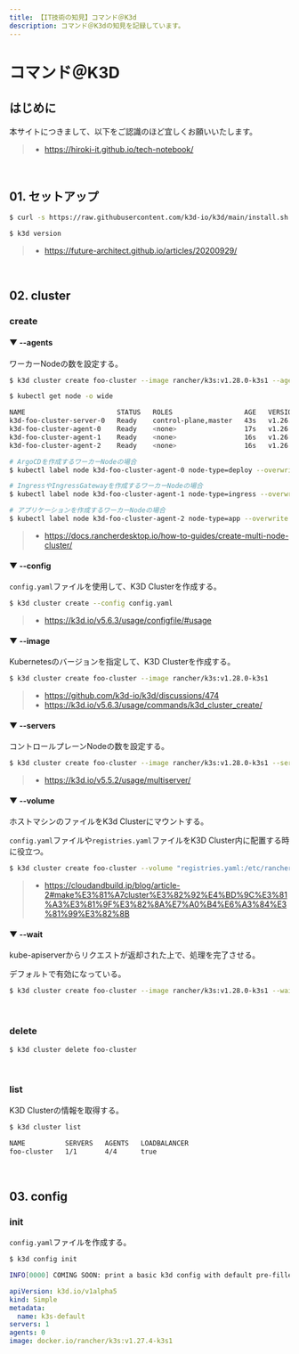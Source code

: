 ```yaml
---
title: 【IT技術の知見】コマンド＠K3d
description: コマンド＠K3dの知見を記録しています。
---
```


# コマンド＠K3D

## はじめに

本サイトにつきまして、以下をご認識のほど宜しくお願いいたします。

> - https://hiroki-it.github.io/tech-notebook/

<br>

## 01. セットアップ

```bash
$ curl -s https://raw.githubusercontent.com/k3d-io/k3d/main/install.sh | sh

$ k3d version
```

> - https://future-architect.github.io/articles/20200929/

<br>

## 02. cluster

### create

#### ▼ --agents

ワーカーNodeの数を設定する。

```bash
$ k3d cluster create foo-cluster --image rancher/k3s:v1.28.0-k3s1 --agent 3
```

```bash
$ kubectl get node -o wide

NAME                       STATUS   ROLES                  AGE   VERSION        INTERNAL-IP   EXTERNAL-IP   OS-IMAGE   KERNEL-VERSION                 CONTAINER-RUNTIME
k3d-foo-cluster-server-0   Ready    control-plane,master   43s   v1.26.6+k3s1   172.18.0.2    <none>        K3s dev    5.4.226-129.415.amzn2.x86_64   containerd://1.7.1-k3s1
k3d-foo-cluster-agent-0    Ready    <none>                 17s   v1.26.6+k3s1   172.18.0.5    <none>        K3s dev    5.4.226-129.415.amzn2.x86_64   containerd://1.7.1-k3s1
k3d-foo-cluster-agent-1    Ready    <none>                 16s   v1.26.6+k3s1   172.18.0.4    <none>        K3s dev    5.4.226-129.415.amzn2.x86_64   containerd://1.7.1-k3s1
k3d-foo-cluster-agent-2    Ready    <none>                 16s   v1.26.6+k3s1   172.18.0.6    <none>        K3s dev    5.4.226-129.415.amzn2.x86_64   containerd://1.7.1-k3s1
```

```bash
# ArgoCDを作成するワーカーNodeの場合
$ kubectl label node k3d-foo-cluster-agent-0 node-type=deploy --overwrite

# IngressやIngressGatewayを作成するワーカーNodeの場合
$ kubectl label node k3d-foo-cluster-agent-1 node-type=ingress --overwrite

# アプリケーションを作成するワーカーNodeの場合
$ kubectl label node k3d-foo-cluster-agent-2 node-type=app --overwrite
```

> - https://docs.rancherdesktop.io/how-to-guides/create-multi-node-cluster/

#### ▼ --config

`config.yaml`ファイルを使用して、K3D Clusterを作成する。

```bash
$ k3d cluster create --config config.yaml
```

> - https://k3d.io/v5.6.3/usage/configfile/#usage

#### ▼ --image

Kubernetesのバージョンを指定して、K3D Clusterを作成する。

```bash
$ k3d cluster create foo-cluster --image rancher/k3s:v1.28.0-k3s1
```

> - https://github.com/k3d-io/k3d/discussions/474
> - https://k3d.io/v5.6.3/usage/commands/k3d_cluster_create/

#### ▼ --servers

コントロールプレーンNodeの数を設定する。

```bash
$ k3d cluster create foo-cluster --image rancher/k3s:v1.28.0-k3s1 --servers 2
```

> - https://k3d.io/v5.5.2/usage/multiserver/

#### ▼ --volume

ホストマシンのファイルをK3d Clusterにマウントする。

`config.yaml`ファイルや`registries.yaml`ファイルをK3D Cluster内に配置する時に役立つ。

```bash
$ k3d cluster create foo-cluster --volume "registries.yaml:/etc/rancher/k3s/registries.yaml
```

> - https://cloudandbuild.jp/blog/article-2#make%E3%81%A7cluster%E3%82%92%E4%BD%9C%E3%81%A3%E3%81%9F%E3%82%8A%E7%A0%B4%E6%A3%84%E3%81%99%E3%82%8B

#### ▼ --wait

kube-apiserverからリクエストが返却された上で、処理を完了させる。

デフォルトで有効になっている。

```bash
$ k3d cluster create foo-cluster --image rancher/k3s:v1.28.0-k3s1 --wait
```

<br>

### delete

```bash
$ k3d cluster delete foo-cluster
```

<br>

### list

K3D Clusterの情報を取得する。

```bash
$ k3d cluster list

NAME          SERVERS   AGENTS   LOADBALANCER
foo-cluster   1/1       4/4      true
```

<br>

## 03. config

### init

`config.yaml`ファイルを作成する。

```bash
$ k3d config init

INFO[0000] COMING SOON: print a basic k3d config with default pre-filled.
```

```yaml
apiVersion: k3d.io/v1alpha5
kind: Simple
metadata:
  name: k3s-default
servers: 1
agents: 0
image: docker.io/rancher/k3s:v1.27.4-k3s1
```

<br>

